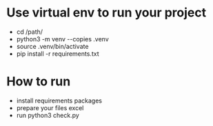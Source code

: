 # Use virtual env to run your project

- cd /path/
- python3 -m venv --copies .venv
- source .venv/bin/activate
- pip install -r requirements.txt
# How to run

- install requirements packages  
- prepare your files excel
- run python3 check.py
